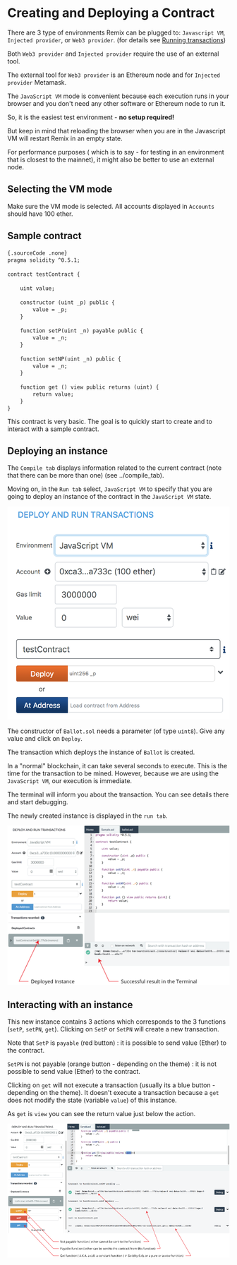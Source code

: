 Creating and Deploying a Contract
================================

There are 3 type of environments Remix can be plugged to:
`Javascript VM`, `Injected provider`, or `Web3 provider`. (for details see [Running transactions](https://remix-ide.readthedocs.io/en/latest/run.html))

Both `Web3 provider` and `Injected provider` require the use of an
external tool.

The external tool for `Web3 provider` is an Ethereum node and for
`Injected provider` Metamask.

The `JavaScript VM` mode is convenient because each execution runs in
your browser and you don't need any other software or Ethereum node to run it. 

So, it is the easiest test environment - **no setup required!**

But keep in mind that reloading the browser when you are in the Javascript VM will restart Remix in an empty state.

For performance purposes ( which is to say - for testing in an environment that is closest to the mainnet), it might also be better to use an external node.

Selecting the VM mode
---------------------

Make sure the VM mode is selected. All accounts displayed in `Accounts`
should have 100 ether.

Sample contract
---------------

``` 
{.sourceCode .none}
pragma solidity ^0.5.1;

contract testContract {

    uint value;

    constructor (uint _p) public {
        value = _p;
    }

    function setP(uint _n) payable public {
        value = _n;
    }

    function setNP(uint _n) public {
        value = _n;
    }

    function get () view public returns (uint) {
        return value;
    }
}

```

This contract is very basic. The goal is to quickly start to create and
to interact with a sample contract.

Deploying an instance
---------------------

The `Compile tab` displays information related to the current contract
(note that there can be more than one) (see ../compile\_tab).

Moving on, in the `Run tab` select, `JavaScript VM` to specify that you
are going to deploy an instance of the contract in the `JavaScript VM`
state.

![](images/a-jvm.png)

The constructor of `Ballot.sol` needs a parameter (of type `uint8`).
Give any value and click on `Deploy`.

The transaction which deploys the instance of `Ballot` is created.

In a "normal" blockchain, it can take several seconds to execute. This
is the time for the transaction to be mined. However, because we are
using the `JavaScript VM`, our execution is immediate.

The terminal will inform you about the transaction. You can see details
there and start debugging.

The newly created instance is displayed in the `run tab`.

![](images/a-jvm-instance.png)

Interacting with an instance
----------------------------

This new instance contains 3 actions which corresponds to the 3
functions (`setP`, `setPN`, `get`). Clicking on `SetP` or `SetPN` will
create a new transaction.

Note that `SetP` is `payable` (red button) : it is possible to send
value (Ether) to the contract.

`SetPN` is not payable (orange button - depending on the theme) : it is not possible to send
value (Ether) to the contract.

Clicking on `get` will not execute a transaction (usually its a blue button - depending on the theme). It doesn't execute a transaction because a `get` does not modify the state (variable
`value`) of this instance.

As `get` is `view` you can see the return value just below the
action.

![](images/a-jvm-calling-instance.png)
